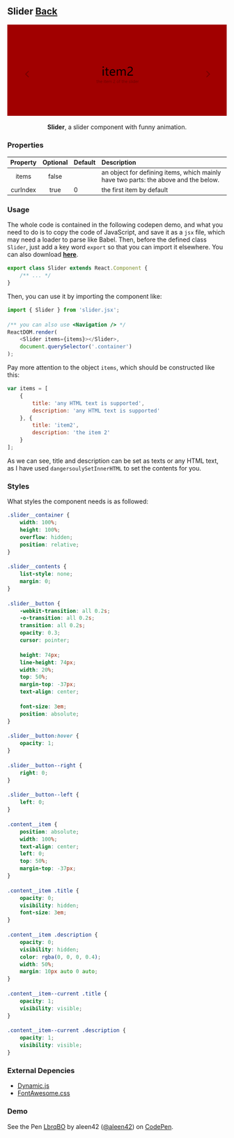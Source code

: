 ## Slider [Back](./../react.md)

<p align="center">
    <img src="./preview.png" alt="slider" title="slider" />
</p>

<p align="center">
<strong>Slider</strong>, a slider component with funny animation.
</p>

### Properties

Property|Optional|Default|Description
:------:|:-----:|:----------|:------
items|false||an object for defining items, which mainly have two parts: the above and the below.
curIndex|true|0|the first item by default



### Usage

The whole code is contained in the following codepen demo, and what you need to do is to copy the code of JavaScript, and save it as a `jsx` file, which may need a loader to parse like Babel. Then, before the defined class `Slider`, just add a key word `export` so that you can import it elsewhere. You can also download [**here**](https://raw.githubusercontent.com/aleen42/PersonalWiki/master/Programming/JavaScript/Framework/react/slider/slider.jsx).

```js
export class Slider extends React.Component {
    /** ... */
}
```

Then, you can use it by importing the component like:

```js
import { Slider } from 'slider.jsx';

/** you can also use <Navigation /> */
ReactDOM.render(
    <Slider items={items}></Slider>,
    document.querySelector('.container')
);
```

Pay more attention to the object `items`, which should be constructed like this:

```js
var items = [
    {
        title: 'any HTML text is supported',
        description: 'any HTML text is supported'
    }, {
        title: 'item2',
        description: 'the item 2'
    }
];
```

As we can see, title and description can be set as texts or any HTML text, as I have used `dangersoulySetInnerHTML` to set the contents for you.

### Styles

What styles the component needs is as followed:

```css
.slider__container {
	width: 100%;
	height: 100%;
	overflow: hidden;
	position: relative;
}

.slider__contents {
	list-style: none;
	margin: 0;
}

.slider__button {
	-webkit-transition: all 0.2s;
	-o-transition: all 0.2s;
	transition: all 0.2s;
	opacity: 0.3;
	cursor: pointer;

	height: 74px;
	line-height: 74px;
	width: 20%;
	top: 50%;
	margin-top: -37px;
	text-align: center;

	font-size: 3em;
	position: absolute;
}

.slider__button:hover {
	opacity: 1;
}

.slider__button--right {
	right: 0;
}

.slider__button--left {
	left: 0;
}

.content__item {
	position: absolute;
	width: 100%;
	text-align: center;
	left: 0;
	top: 50%;
	margin-top: -37px;
}

.content__item .title {
	opacity: 0;
	visibility: hidden;
	font-size: 3em;
}

.content__item .description {
	opacity: 0;
	visibility: hidden;
	color: rgba(0, 0, 0, 0.4);
	width: 50%;
	margin: 10px auto 0 auto;
}

.content__item--current .title {
	opacity: 1;
	visibility: visible;
}

.content__item--current .description {
	opacity: 1;
	visibility: visible;
}
```

### External Depencies

- [Dynamic.js](https://rawgit.com/aleen42/PersonalWiki/master/Programming/JavaScript/Framework/dynamics/dynamics.min.js)
- [FontAwesome.css](https://rawgit.com/FortAwesome/Font-Awesome/master/css/font-awesome.min.css)

### Demo

<p>
<p data-height="300" data-theme-id="21735" data-slug-hash="LbrqBO" data-default-tab="result" data-user="aleen42" data-embed-version="2" data-pen-title="LbrqBO" class="codepen">See the Pen <a href="http://codepen.io/aleen42/pen/LbrqBO/">LbrqBO</a> by aleen42 (<a href="http://codepen.io/aleen42">@aleen42</a>) on <a href="http://codepen.io">CodePen</a>.</p>
<script async src="https://production-assets.codepen.io/assets/embed/ei.js"></script>
</p>
